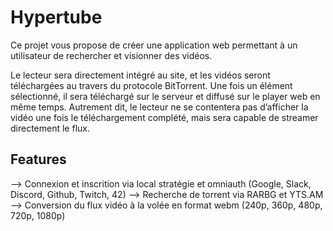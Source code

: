 # Hypertube

Ce projet vous propose de créer une application web permettant à un utilisateur de rechercher et visionner des vidéos.

Le lecteur sera directement intégré au site, et les vidéos seront téléchargées au travers du protocole BitTorrent. Une fois un élément sélectionné, il sera téléchargé sur le serveur et diffusé sur le player web en même temps. Autrement dit, le lecteur ne se contentera pas d’afficher la vidéo une fois le téléchargement complété, mais sera capable de streamer directement le flux.

## Features

  --> Connexion et inscrition via local stratégie et omniauth (Google, Slack, Discord, Github, Twitch, 42)
  --> Recherche de torrent via RARBG et YTS.AM
  --> Conversion du flux vidéo à la volée en format webm (240p, 360p, 480p, 720p, 1080p)
